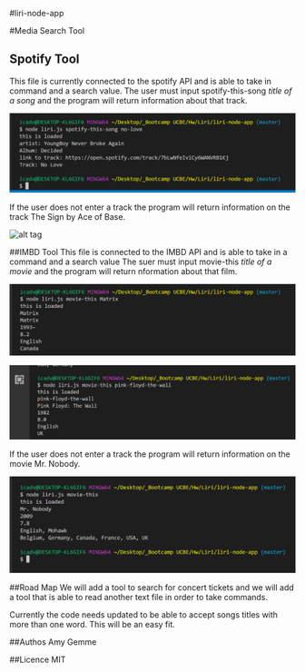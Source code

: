 #liri-node-app

#Media Search Tool

## Spotify Tool
This file is currently connected to the spotify API and is able to take in command and a search value.  The user must input spotify-this-song *title of a song* and the program will return information about that track. 

![alt tag](/images/spotify_search_no_love.png "In order to search for songs with more than one work a dash or underscore is needed, this will be fixed.")

If the user does not enter a track the program will return information on the track The Sign by Ace of Base. 

![alt tag](/images/spotify_search_default.png.png "Ace of Base is the default track")

##IMBD Tool
This file is connected to the IMBD API and is able to take in a command and a search value The suer must input movie-this *title of a movie* and the program will return nformation about that film.  

![alt tag](/images/movie_search_matrix.png "Example search for the movie Matrix, one word title")

![alt tag](/images/movie_search_wall.png "Example of a search for a movie with more than one word in the title using dash or underscore")

If the user does not enter a track the program will return information on the movie Mr. Nobody. 

![alt tag](/images/movie_search_default.png "The default movie is Mr. Nobody")

##Road Map
We will add a tool to search for concert tickets and we will add a tool that is able to read another text file in order to take commands.  

Currently the code needs updated to be able to accept songs titles with more than one word.  This will be an easy fit. 

##Authos
Amy Gemme 

##Licence
MIT